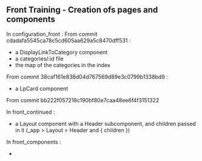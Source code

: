 ## Front Training - Creation ofs pages and components

In configuration_front :
From commit cdadafa5545ca78c5cd605aa629a5c8470dff531 :

- a DisplayLinkToCategory component
- a categories/:id file
- the map of the categories in the index

From commit 38caf161e838d04d767569d89e3c0799b1338bd9 :

- a LpCard component

From commit bb222f057218c190bf80e7caa48ee6f4f3151322

In front_continued :

- a Layout component with a Header subcomponent, and children passed in it (\_app > Layout > Header and { children })

In front_components :

-
